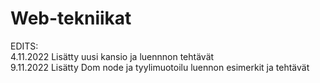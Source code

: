 # Web-tekniikat
EDITS: <br>
4.11.2022 Lisätty uusi kansio ja luennnon tehtävät <br>
9.11.2022 Lisätty Dom node ja tyylimuotoilu luennon esimerkit ja tehtävät
